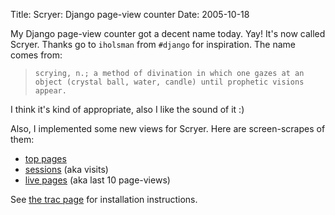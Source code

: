 Title: Scryer: Django page-view counter
Date: 2005-10-18

My Django page-view counter got a decent name today. Yay! It's now called
Scryer. Thanks go to `iholsman` from `#django` for inspiration. The name
comes from:

> `scrying, n.; a method of divination in which one gazes at an object (crystal ball, water, candle) until prophetic visions appear.`

I think it's kind of appropriate, also I like the sound of it :)

Also, I implemented some new views for Scryer. Here are screen-scrapes
of them:

* [top pages](http://media.ibofobi.dk/scryer/scrapes/top-pages/)
* [sessions](http://media.ibofobi.dk/scryer/scrapes/sessions/) (aka visits)
* [live pages](http://media.ibofobi.dk/scryer/scrapes/page-views/) (aka last 10 page-views)

See [the trac page](http://code.ibofobi.dk/public/wiki/ProjectIbofobiScryer) for installation instructions.
